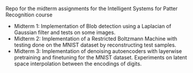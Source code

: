 Repo for the midterm assignments for the Intelligent Systems for Patter Recognition course

 - Midterm 1: Implementation of Blob detection using a Laplacian of Gaussian filter and tests on some images.
 - Midterm 2: Implementation of a Restricted Boltzmann Machine with testing done on the MNIST dataset by reconstructing test samples.
 - Midterm 3: Implementation of denoising autoencoders with layerwise pretraining and finetuning for the MNIST dataset. Experiments on latent space interpolation between the encodings of digits.